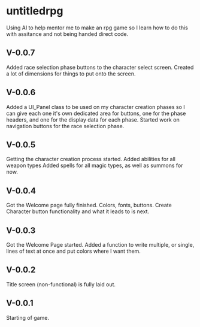 # untitledrpg
Using AI to help mentor me to make an rpg game so I learn how to do this with assitance and not being handed direct code.

V-0.0.7
---
Added race selection phase buttons to the character select screen.
Created a lot of dimensions for things to put onto the screen.

V-0.0.6
---
Added a UI_Panel class to be used on my character creation phases so I can give each one it's own dedicated area for buttons, one for the phase headers, and one for the display data for each phase.
Started work on navigation buttons for the race selection phase.

V-0.0.5
---
Getting the character creation process started.
Added abilities for all weapon types
Added spells for all magic types, as well as summons for now.

V-0.0.4
---
Got the Welcome page fully finished. Colors, fonts, buttons.
Create Character button functionality and what it leads to is next.

V-0.0.3
---
Got the Welcome Page started.
Added a function to write multiple, or single, lines of text at once and put colors where I want them.

V-0.0.2
---
Title screen (non-functional) is fully laid out.

V-0.0.1
---
Starting of game.